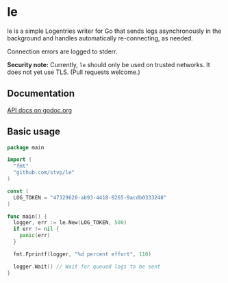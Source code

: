 # le

le is a simple Logentries writer for Go that sends logs asynchronously in the
background and handles automatically re-connecting, as needed.

Connection errors are logged to stderr.

**Security note:** Currently, `le` should only be used on trusted networks. It
does not yet use TLS. (Pull requests welcome.)

## Documentation

[API docs on godoc.org](http://godoc.org/github.com/stvp/le)

## Basic usage

```go
package main

import (
  "fmt"
  "github.com/stvp/le"
)

const (
  LOG_TOKEN = "47329628-ab93-4418-8265-9acdb0333248"
)

func main() {
  logger, err := le.New(LOG_TOKEN, 500)
  if err != nil {
    panic(err)
  }

  fmt.Fprintf(logger, "%d percent effort", 110)

  logger.Wait() // Wait for queued logs to be sent
}
```

